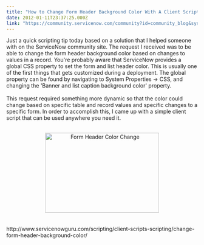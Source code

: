 ```yaml
---
title: "How to Change Form Header Background Color With A Client Script"
date: 2012-01-11T23:37:25.000Z
link: "https://community.servicenow.com/community?id=community_blog&sys_id=4b3e22addbd0dbc01dcaf3231f9619dd"
---
```

<p>Just a quick scripting tip today based on a solution that I helped someone with on the ServiceNow community site. The request I received was to be able to change the form header background color based on changes to values in a record. You're probably aware that ServiceNow provides a global CSS property to set the form and list header color. This is usually one of the first things that gets customized during a deployment. The global property can be found by navigating to System Properties -&gt; CSS, and changing the 'Banner and list caption background color' property.<br /><br />This request required something more dynamic so that the color could change based on specific table and record values and specific changes to a specific form. In order to accomplish this, I came up with a simple client script that can be used anywhere you need it.<br /><br /><center><a href="http://www.servicenowguru.com/scripting/client-scripts-scripting/change-form-header-background-color/"><img src="http://www.servicenowguru.com/wp-content/uploads/2012/01/FormHeaderColorChange-300x210.jpg" alt="Form Header Color Change" title="Form Header Color Change" width="300" height="210" class="aligncenter size-medium wp-image-4242" /></a></center><br /><br />http://www.servicenowguru.com/scripting/client-scripts-scripting/change-form-header-background-color/<br /><!--break--></p>